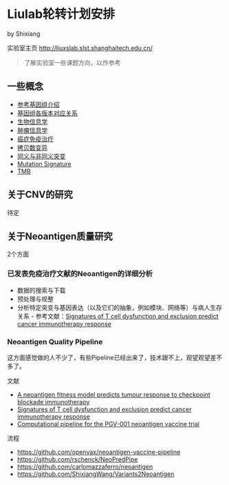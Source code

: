 # Liulab轮转计划安排

by Shixiang


实验室主页 <http://liuxslab.slst.shanghaitech.edu.cn/>

> 了解实验室一些课题方向，以作参考


## 一些概念

* [参考基因组介绍](https://notes.zz-zigzag.com/2016/10/reference-genome)
* [基因组各版本对应关系](http://www.bio-info-trainee.com/1469.html)
* [生物信息学](https://en.wikipedia.org/wiki/Bioinformatics)
* [肿瘤信息学](https://en.wikipedia.org/wiki/Oncogenomics)
* [癌症免疫治疗](https://en.wikipedia.org/wiki/Cancer_immunotherapy)
* [拷贝数变异](https://en.wikipedia.org/wiki/Copy-number_variation)
* [同义与非同义突变](https://en.wikipedia.org/wiki/Synonymous_substitution)
* [Mutation Signature](https://en.wikipedia.org/wiki/Mutational_signatures)
* [TMB](http://www.globecancer.com/azzx/show.php?itemid=3979)

## 关于CNV的研究

待定


## 关于Neoantigen质量研究

2个方面

### 已发表免疫治疗文献的Neoantigen的详细分析
  * 数据的搜索与下载
  * 预处理与规整
  * 分析特定突变与基因表达（以及它们的抽象，例如模块、网络等）与病人生存关系 - 参考文献：[Signatures of T cell dysfunction and exclusion predict cancer immunotherapy response](https://www.nature.com/articles/s41591-018-0136-1)


### Neoantigen Quality Pipeline

这方面感觉做的人不少了，有些Pipeline已经出来了，技术跟不上，观望观望差不多了。

文献

  * [A neoantigen fitness model predicts tumour response to checkpoint blockade immunotherapy](https://www.nature.com/articles/nature24473)
  * [Signatures of T cell dysfunction and exclusion predict cancer immunotherapy response](https://www.nature.com/articles/s41591-018-0136-1)
  * [Computational pipeline for the PGV-001 neoantigen vaccine trial ](https://www.biorxiv.org/content/biorxiv/early/2017/08/11/174516.full.pdf)
  
流程

  * https://github.com/openvax/neoantigen-vaccine-pipeline
  * https://github.com/rschenck/NeoPredPipe
  * https://github.com/carlomazzaferro/neoantigen
  * https://github.com/ShixiangWang/Variants2Neoantigen
